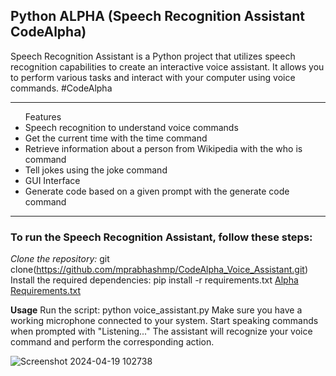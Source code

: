 <h2>Python ALPHA (Speech Recognition Assistant CodeAlpha)</h2>
Speech Recognition Assistant is a Python project that utilizes speech recognition capabilities to create an interactive voice assistant. 
It allows you to perform various tasks and interact with your computer using voice commands.
#CodeAlpha
<br>
<hr>
<ul>Features
<li>Speech recognition to understand voice commands</li>
<li>Get the current time with the time command</li>
<li>Retrieve information about a person from Wikipedia with the who is command</li>
<li>Tell jokes using the joke command</li>
<li>GUI Interface</li>
<li>Generate code based on a given prompt with the generate code command</li>
</ul>

<hr>

<h3>To run the Speech Recognition Assistant, follow these steps:</h3>

<i>Clone the repository:</i>
git clone(https://github.com/mprabhashmp/CodeAlpha_Voice_Assistant.git)
Install the required dependencies: pip install -r requirements.txt
[Alpha Requirements.txt](https://github.com/mprabhashmp/CodeAlpha_Voice_Assistant/files/15033486/Alpha.Requirements.txt)

<b>Usage</b>
Run the script: python voice_assistant.py 
Make sure you have a working microphone connected to your system.
Start speaking commands when prompted with "Listening..."
The assistant will recognize your voice command and perform the corresponding action.


![Screenshot 2024-04-19 102738](https://github.com/mprabhashmp/CodeAlpha_Voice_Assistant/assets/120329245/8426aaaa-48ec-4465-9dfd-959c828b6908)

